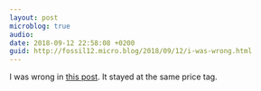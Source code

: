 ```yaml
---
layout: post
microblog: true
audio: 
date: 2018-09-12 22:58:08 +0200
guid: http://fossil12.micro.blog/2018/09/12/i-was-wrong.html
---
```

I was wrong in [this post](https://fossil12.micro.blog/2018/09/12/so-the-iphone.html). It stayed at the same price tag.
